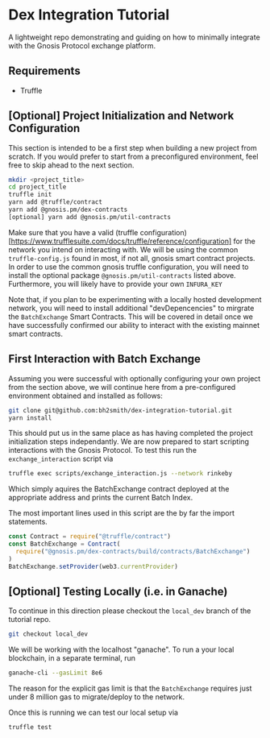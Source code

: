 # Dex Integration Tutorial

A lightweight repo demonstrating and guiding on how to minimally integrate with the Gnosis Protocol exchange platform.

## Requirements

- Truffle

## [Optional] Project Initialization and Network Configuration

This section is intended to be a first step when building a new project from scratch. If you would prefer to start from a preconfigured environment, feel free to skip ahead to the next section.

```sh
mkdir <project_title>
cd project_title
truffle init
yarn add @truffle/contract
yarn add @gnosis.pm/dex-contracts
[optional] yarn add @gnosis.pm/util-contracts
```

Make sure that you have a valid (truffle configuration)[https://www.trufflesuite.com/docs/truffle/reference/configuration] for the network you intend on interacting with.
We will be using the common `truffle-config.js` found in most, if not all, gnosis smart contract projects.
In order to use the common gnosis truffle configuration, you will need to install the optional package `@gnosis.pm/util-contracts` listed above.
Furthermore, you will likely have to provide your own `INFURA_KEY`

Note that, if you plan to be experimenting with a locally hosted development network, you will need to install additional "devDepencencies" to mirgrate the `BatchExchange` Smart Contracts. This will be covered in detail once we have successfully confirmed our ability to interact with the existing mainnet smart contracts.

## First Interaction with Batch Exchange

Assuming you were successful with optionally configuring your own project from the section above, we will continue here from a pre-configured environment obtained and installed as follows:

```sh
git clone git@github.com:bh2smith/dex-integration-tutorial.git
yarn install
```

This should put us in the same place as has having completed the project initialization steps independantly. We are now prepared to start scripting interactions with the Gnosis Protocol. To test this run the `exchange_interaction` script via

```sh
truffle exec scripts/exchange_interaction.js --network rinkeby
```

Which simply aquires the BatchExchange contract deployed at the appropriate address and prints the current Batch Index.

The most important lines used in this script are the by far the import statements.

```js
const Contract = require("@truffle/contract")
const BatchExchange = Contract(
  require("@gnosis.pm/dex-contracts/build/contracts/BatchExchange")
)
BatchExchange.setProvider(web3.currentProvider)
```

## [Optional] Testing Locally (i.e. in Ganache)

To continue in this direction please checkout the `local_dev` branch of the tutorial repo.

```sh
git checkout local_dev
```

We will be working with the localhost "ganache". To run a your local blockchain, in a separate terminal, run

```sh
ganache-cli --gasLimit 8e6
```

The reason for the explicit gas limit is that the `BatchExchange` requires just under 8 million gas to migrate/deploy to the network.

Once this is running we can test our local setup via

```sh
truffle test
```
